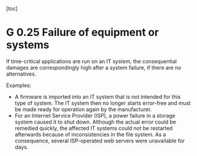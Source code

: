 [toc]
 
G 0.25 Failure of equipment or systems
========================================

If time-critical applications are run on an IT system, the consequential damages are correspondingly high after a system failure, if there are no alternatives.

Examples:

* A firmware is imported into an IT system that is not intended for this type of system. The IT system then no longer starts error-free and must be made ready for operation again by the manufacturer.
* For an Internet Service Provider (ISP), a power failure in a storage system caused it to shut down. Although the actual error could be remedied quickly, the affected IT systems could not be restarted afterwards because of inconsistencies in the file system. As a consequence, several ISP-operated web servers were unavailable for days.
